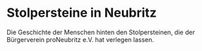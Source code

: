 # Stolpersteine in Neubritz

Die Geschichte der Menschen hinten den Stolpersteinen, die der Bürgerverein proNeubritz e.V. hat verlegen lassen.
